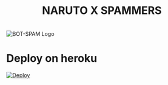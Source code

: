 <p align="center">
  <h1 align="center">
    <b>NARUTO X SPAMMERS </b>
  </h1>
  <br>
  <img src="https://te.legra.ph/file/744e5bcd7a462b6338bf3.jpg" alt="BOT-SPAM Logo">
</p>

# Deploy on heroku
[![Deploy](https://www.herokucdn.com/deploy/button.svg)](https://heroku.com/deploy?template=https://github.com/NarutoXSpam/NarutoXSpam)
